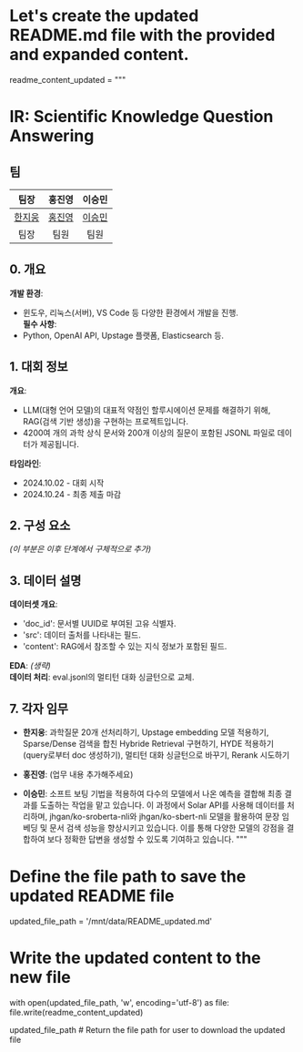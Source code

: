 # Let's create the updated README.md file with the provided and expanded content.

readme_content_updated = """
# IR: Scientific Knowledge Question Answering

## 팀

| 팀장 | 홍진영 | 이승민 |
| :---: | :---: | :---: |
| [한지웅](https://github.com/UpstageAILab) | [홍진영](https://github.com/UpstageAILab) | [이승민](https://github.com/UpstageAILab) |
| 팀장 | 팀원 | 팀원 |

## 0. 개요
**개발 환경**:  
- 윈도우, 리눅스(서버), VS Code 등 다양한 환경에서 개발을 진행.  
**필수 사항**:  
- Python, OpenAI API, Upstage 플랫폼, Elasticsearch 등.

## 1. 대회 정보
**개요**:  
- LLM(대형 언어 모델)의 대표적 약점인 할루시에이션 문제를 해결하기 위해, RAG(검색 기반 생성)을 구현하는 프로젝트입니다.  
- 4200여 개의 과학 상식 문서와 200개 이상의 질문이 포함된 JSONL 파일로 데이터가 제공됩니다.

**타임라인**:  
- 2024.10.02 - 대회 시작  
- 2024.10.24 - 최종 제출 마감

## 2. 구성 요소
_(이 부분은 이후 단계에서 구체적으로 추가)_

## 3. 데이터 설명
**데이터셋 개요**:  
- 'doc_id': 문서별 UUID로 부여된 고유 식별자.  
- 'src': 데이터 출처를 나타내는 필드.  
- 'content': RAG에서 참조할 수 있는 지식 정보가 포함된 필드.

**EDA**: _(생략)_  
**데이터 처리**:  eval.jsonl의 멀티턴 대화 싱글턴으로 교체.

## 7. 각자 임무
- **한지웅**: 과학질문 20개 선처리하기, Upstage embedding 모델 적용하기, Sparse/Dense 검색을 합친 Hybride Retrieval 구현하기, HYDE
적용하기(query로부터 doc 생성하기), 멀티턴 대화 싱글턴으로 바꾸기, Rerank 시도하기

- **홍진영**: (업무 내용 추가해주세요)

- **이승민**: 소프트 보팅 기법을 적용하여 다수의 모델에서 나온 예측을 결합해 최종 결과를 도출하는 작업을 맡고 있습니다. 이 과정에서 Solar API를 사용해 데이터를 처리하며, jhgan/ko-sroberta-nli와 jhgan/ko-sbert-nli 모델을 활용하여 문장 임베딩 및 문서 검색 성능을 향상시키고 있습니다. 이를 통해 다양한 모델의 강점을 결합하여 보다 정확한 답변을 생성할 수 있도록 기여하고 있습니다.
"""

# Define the file path to save the updated README file
updated_file_path = '/mnt/data/README_updated.md'

# Write the updated content to the new file
with open(updated_file_path, 'w', encoding='utf-8') as file:
    file.write(readme_content_updated)

updated_file_path  # Return the file path for user to download the updated file
